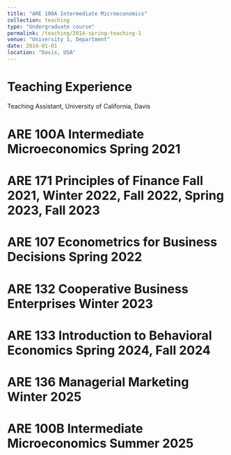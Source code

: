 ```yaml
---
title: "ARE 100A Intermediate Microeconomics"
collection: teaching
type: "Undergraduate course"
permalink: /teaching/2014-spring-teaching-1
venue: "University 1, Department"
date: 2014-01-01
location: "Davis, USA"
---
```


Teaching Experience 
=======

Teaching Assistant, University of California, Davis

ARE 100A Intermediate Microeconomics Spring 2021
======

ARE 171 Principles of Finance Fall 2021, Winter 2022, Fall 2022, Spring 2023, Fall 2023
======

ARE 107 Econometrics for Business Decisions Spring 2022
======
ARE 132 Cooperative Business Enterprises Winter 2023
======

ARE 133 Introduction to Behavioral Economics Spring 2024, Fall 2024
======
ARE 136 Managerial Marketing Winter 2025
======
ARE 100B Intermediate Microeconomics Summer 2025
======
